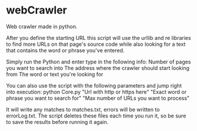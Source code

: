 # webCrawler
Web crawler made in python.

After you define the starting URL this script will use the urllib and re libraries to find more URLs on that page's source code while also looking for a text that contains the word or phrase you've entered.  

Simply run the Python and enter type in the following info:
Number of pages you want to search into
The address where the crawler should start looking from
The word or text you're looking for

You can also use the script with the following parameters and jump right into execution:
python Core.py "Url with http or https here" "Exact word or phrase you want to search for" "Max number of URLs you want to process"

It will write any matches to matches.txt, errors will be written to errorLog.txt. The script deletes these files each time you run it, so be sure to save the results before running it again.
